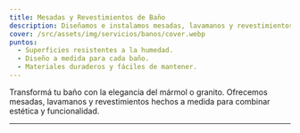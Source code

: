 ```yaml
---
title: Mesadas y Revestimientos de Baño
description: Diseñamos e instalamos mesadas, lavamanos y revestimientos en mármol o granito para baños modernos y elegantes.
cover: /src/assets/img/servicios/banos/cover.webp
puntos:
  - Superficies resistentes a la humedad.
  - Diseño a medida para cada baño.
  - Materiales duraderos y fáciles de mantener.
---
```


Transformá tu baño con la elegancia del mármol o granito. Ofrecemos mesadas, lavamanos y revestimientos hechos a medida para combinar estética y funcionalidad.

---

